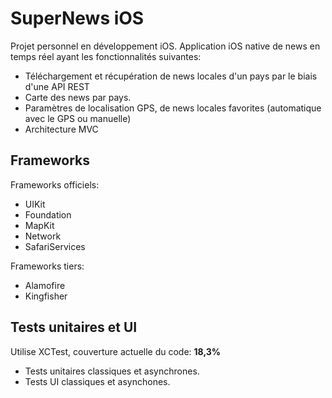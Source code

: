 # SuperNews iOS

Projet personnel en développement iOS. Application iOS native de news en temps réel ayant les fonctionnalités suivantes:
- Téléchargement et récupération de news locales d'un pays par le biais d'une API REST
- Carte des news par pays.
- Paramètres de localisation GPS, de news locales favorites (automatique avec le GPS ou manuelle)
- Architecture MVC

## Frameworks

Frameworks officiels:
- UIKit
- Foundation
- MapKit
- Network
- SafariServices

Frameworks tiers:
- Alamofire
- Kingfisher

## Tests unitaires et UI

Utilise XCTest, couverture actuelle du code: **18,3%**
- Tests unitaires classiques et asynchrones.
- Tests UI classiques et asynchones.
